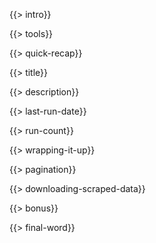 {{> intro}}

{{> tools}}

{{> quick-recap}}

{{> title}}

{{> description}}

{{> last-run-date}}

{{> run-count}}

{{> wrapping-it-up}}

{{> pagination}}

{{> downloading-scraped-data}}

{{> bonus}}

{{> final-word}}
